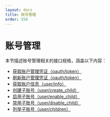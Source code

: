 ```yaml
---
layout: docs
title: 账号管理
order: 550
---
```


<a id="rs"></a>
# 账号管理

本节描述账号管理相关的接口规格，涵盖以下内容：  

* [获取账户管理凭证（oauth/token）][accessTokenHref]
* [刷新账户管理凭证（oauth/token）][refreshTokenHref]
* [获取账户信息（user/info）][userInfoHref]
* [创建子账号（user/create_child）][userCreateChildHref]
* [启用子账号（user/enable_child）][userEnableChildHref]
* [禁用子账号（user/disable_child）][userDisableChildHref]
* [列举子账号（user/children）][userChildrenHref]

[accessTokenHref]:       access-token.html       "获取账户管理凭证"
[refreshTokenHref]:      refresh-token.html      "刷新账户管理凭证"
[userInfoHref]:          user-info.html          "获取账户信息"
[userCreateChildHref]:   user-create-child.html  "创建子账号"
[userEnableChildHref]:   user-enable-child.html  "启用子账号"
[userDisableChildHref]:  user-disable-child.html "禁用子账号"
[userChildrenHref]:      user-children.html      "列举子账号"
